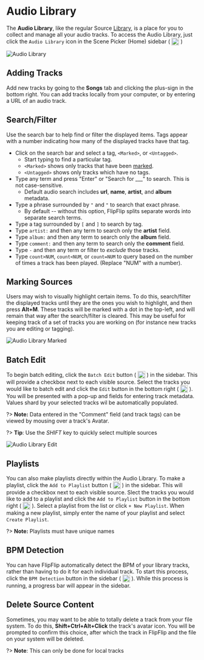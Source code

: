 # Audio Library
The **Audio Library**, like the regular Source [Library](library.md), is a place for you to collect and manage all your 
audio tracks. To access the Audio Library, just click the `Audio Library` icon in the Scene Picker (Home) sidebar 
( <img style="vertical-align: -5px" src="doc_icons/audio_library.svg" alt="Audio Library" width="20" height="20"> )

<img src="doc_images/audio_library.png" alt="Audio Library" class="col-xs-12 col-xl-8">

## Adding Tracks
Add new tracks by going to the **Songs** tab and clicking the plus-sign in the bottom right. You can add tracks locally
from your computer, or by entering a URL of an audio track.

## Search/Filter
Use the search bar to help find or filter the displayed items. Tags appear with a number indicating how many of 
the displayed tracks have that tag.

* Click on the search bar and select a tag, `<Marked>`, or `<Untagged>`.
  * Start typing to find a particular tag.
  * `<Marked>` shows only tracks that have been [marked](#marking-sources).
  * `<Untagged>` shows only tracks which have no tags.
* Type any term and press "Enter" or "Search for ___" to search. This is not case-sensitive.
  * Default audio search includes **url**, **name**, **artist**, and  **album** metadata.
* Type a phrase surrounded by `"` and `"` to search that exact phrase.
  * By default -- without this option, FlipFlip splits separate words into separate search terms.
* Type a tag surrounded by `[` and `]` to search by tag.
* Type `artist:` and then any term to search only the  **artist** field.
* Type `album:` and then any term to search only the  **album** field.
* Type `comment:` and then any term to search only the  **comment** field.
* Type `-` and then any term or filter to _exclude_ those tracks.
* Type `count>NUM`, `count<NUM`, or `count=NUM` to query based on the number of times a track has been played.
(Replace "NUM" with a number).

## Marking Sources
Users may wish to visually highlight certain items. To do this, search/filter the displayed tracks until they are 
the ones you wish to highlight, and then press **Alt+M**. These tracks will be marked with a dot in the top-left, and 
will remain that way after the search/filter is cleared. This may be useful for keeping track of a set of tracks you 
are working on (for instance new tracks you are editing or tagging). 

<img src="doc_images/audio_library_marked.png" alt="Audio Library Marked" class="col-xs-12 col-xl-8">

## Batch Edit
To begin batch editing, click the `Batch Edit` button ( <img style="vertical-align: -5px" 
src="doc_icons/edit.svg" alt="Batch Edit" width="20" height="20"> ) in the sidebar. This will provide a checkbox 
next to each visible source. Select the tracks you would like to batch edit and click the `Edit` button in the bottom 
right ( <img style="vertical-align: -5px" src="doc_icons/edit.svg" alt="Edit" width="20" height="20"> ). You 
will be presented with a pop-up and fields for entering track metadata. Values shard by your selected tracks wil be 
automatically populated.

?> **Note:** Data entered in the "Comment" field (and track tags) can be viewed by mousing over a track's Avatar.

?> **Tip**: Use the _SHIFT_ key to quickly select multiple sources

<img src="doc_images/audio_library_edit.png" alt="Audio Library Edit" class="col-xs-12 col-xl-8">

## Playlists
You can also make playlists directly within the Audio Library. To make a playlist, click the `Add to Playlist` button 
( <img style="vertical-align: -5px" src="doc_icons/addplaylist.svg" alt="Add to Playlist" width="20" height="20"> ) in 
the sidebar. This will provide a checkbox next to each visible source. Slect the tracks you would like to add to a 
playlist and click the `Add to Playlist` button in the bottom right 
( <img style="vertical-align: -5px" src="doc_icons/addplaylist.svg" alt="Add to Playlist" width="20" height="20"> ).
Select a playlist from the list or click `+ New Playlist`. When making a new playlist, simply enter the name of your 
playlist and select `Create Playlist`.

?> **Note:** Playlists must have unique names

## BPM Detection
You can have FlipFlip automatically detect the BPM of your library tracks, rather than having to do it for each 
individual track. To start this process, click the `BPM Detection` button in the sidebar
( <img style="vertical-align: -5px" src="doc_icons/bpm.svg" alt="BPM Detection" width="20" height="20"> ). While 
this process is running, a progress bar will appear in the sidebar.

## Delete Source Content
Sometimes, you may want to be able to totally delete a track from your file system. To do this, **Shift+Ctrl+Alt+Click**
the track's avatar icon. You will be prompted to confirm this choice, after which the track in FlipFlip and the file
on your system will be deleted.

?> **Note**: This can only be done for local tracks
